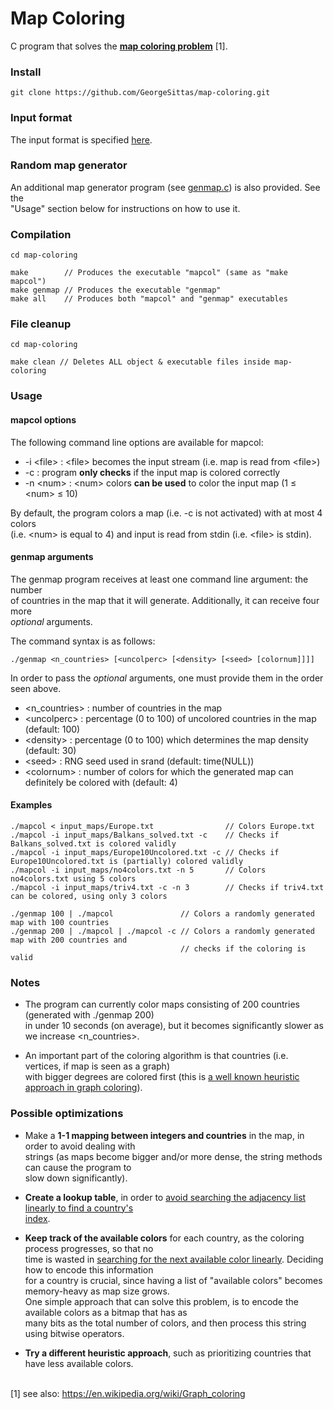 # Map Coloring
 C program that solves the **[map coloring problem](https://en.wikipedia.org/wiki/Map_coloring)** [1].

### Install
```
git clone https://github.com/GeorgeSittas/map-coloring.git
```

### Input format
The input format is specified [here](https://github.com/GeorgeSittas/map-coloring/blob/b7a8202f630aaae24cd155c7556905c39ec7b3a2/src/parse.c#L1-L20).

### Random map generator
An additional map generator program (see [genmap.c](https://github.com/GeorgeSittas/map-coloring/blob/master/src/genmap.c)) is also provided. See the\
"Usage" section below for instructions on how to use it.

### Compilation
```
cd map-coloring

make        // Produces the executable "mapcol" (same as "make mapcol")
make genmap // Produces the executable "genmap"
make all    // Produces both "mapcol" and "genmap" executables
```

### File cleanup
```
cd map-coloring

make clean // Deletes ALL object & executable files inside map-coloring
```

### Usage
#### mapcol options
The following command line options are available for mapcol:

- \-i \<file\> : \<file\> becomes the input stream (i.e. map is read from \<file\>)
- \-c : program **only checks** if the input map is colored correctly
- \-n \<num\> : \<num\> colors **can be used** to color the input map (1 ≤ \<num\> ≤ 10)

By default, the program colors a map (i.e. -c is not activated) with at most 4 colors\
(i.e. \<num\> is equal to 4) and input is read from stdin (i.e. \<file\> is stdin).

#### genmap arguments
The genmap program receives at least one command line argument: the number\
of countries in the map that it will generate. Additionally, it can receive four more\
_optional_ arguments.

The command syntax is as follows:

```
./genmap <n_countries> [<uncolperc> [<density> [<seed> [colornum]]]]
```

In order to pass the _optional_ arguments, one must provide them in the order seen above.

- \<n_countries\> : number of countries in the map
- \<uncolperc\> : percentage (0 to 100) of uncolored countries in the map (default: 100)
- \<density\> : percentage (0 to 100) which determines the map density (default: 30)
- \<seed\> : RNG seed used in srand (default: time(NULL))
- \<colornum\> : number of colors for which the generated map can definitely be colored with (default: 4)

#### Examples
```
./mapcol < input_maps/Europe.txt                // Colors Europe.txt
./mapcol -i input_maps/Balkans_solved.txt -c    // Checks if Balkans_solved.txt is colored validly
./mapcol -i input_maps/Europe10Uncolored.txt -c // Checks if Europe10Uncolored.txt is (partially) colored validly
./mapcol -i input_maps/no4colors.txt -n 5       // Colors no4colors.txt using 5 colors
./mapcol -i input_maps/triv4.txt -c -n 3        // Checks if triv4.txt can be colored, using only 3 colors

./genmap 100 | ./mapcol               // Colors a randomly generated map with 100 countries
./genmap 200 | ./mapcol | ./mapcol -c // Colors a randomly generated map with 200 countries and
                                      // checks if the coloring is valid
```

### Notes
- The program can currently color maps consisting of 200 countries (generated with ./genmap 200)\
in under 10 seconds (on average), but it becomes significantly slower as we increase \<n_countries\>.

- An important part of the coloring algorithm is that countries (i.e. vertices, if map is seen as a graph)\
with bigger degrees are colored first (this is [a well known heuristic approach in graph coloring](https://en.wikipedia.org/wiki/Greedy_coloring)).

### Possible optimizations

- Make a **1-1 mapping between integers and countries** in the map, in order to avoid dealing with\
strings (as maps become bigger and/or more dense, the string methods can cause the program to\
slow down significantly).

- **Create a lookup table**, in order to [avoid searching the adjacency list linearly to find a country's\
index](https://github.com/GeorgeSittas/map-coloring/blob/b7a8202f630aaae24cd155c7556905c39ec7b3a2/src/color.c#L89-L97).

- **Keep track of the available colors** for each country, as the coloring process progresses, so that no\
time is wasted in [searching for the next available color linearly](https://github.com/GeorgeSittas/map-coloring/blob/b7a8202f630aaae24cd155c7556905c39ec7b3a2/src/color.c#L132-L163). Deciding how to encode this information\
for a country is crucial, since having a list of "available colors" becomes memory-heavy as map size grows.\
One simple approach that can solve this problem, is to encode the available colors as a bitmap that has as\
many bits as the total number of colors, and then process this string using bitwise operators.

- **Try a different heuristic approach**, such as prioritizing countries that have less available colors.

\
[1] see also: https://en.wikipedia.org/wiki/Graph_coloring
